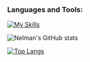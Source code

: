 ### Languages and Tools:
[![My Skills](https://skillicons.dev/icons?i=js,html,css,react,redux,sass,tailwind,bootstrap,java,py,nodejs,npm,powershell,git,github,eclipse,idea,webstorm)](https://skillicons.dev)


![Nelman's GitHub stats](https://github-readme-stats.vercel.app/api?username=Nelman25&show_icons=true&theme=merko)

[![Top Langs](https://github-readme-stats.vercel.app/api/top-langs/?username=Nelman25&langs_count=5&layout=donut-vertical&size_weight=0.5&count_weight=0.5&theme=merko)](https://github.com/anuraghazra/github-readme-stats)
